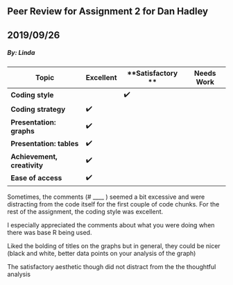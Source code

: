## **Peer Review for Assignment 2 for Dan Hadley**  
## 2019/09/26

##### By: Linda


|Topic                       |  **Excellent**     | **Satisfactory **  | **Needs Work**     |
-----------------------------|--------------------|--------------------|--------------------|
|**Coding style**            |                    |:heavy_check_mark:  |                    |
|**Coding strategy**         | :heavy_check_mark: |                    |                    |
|**Presentation: graphs**                         | :heavy_check_mark: |                    |
|**Presentation: tables**    | :heavy_check_mark: |                    |                    |
|**Achievement, creativity** | :heavy_check_mark: |                    |                    |     
|**Ease of access**          | :heavy_check_mark: |                    |                    |


Sometimes, the comments (# ____ ) seemed a bit excessive and were distracting from the code itself for the first couple of code chunks. For the rest of the assignment, the coding style was excellent. 

I especially appreciated the comments about what you were doing when there was base R being used. 


Liked the bolding of titles on the graphs but in general, they could be nicer (black and white, better data points on your analysis of the graph)

The satisfactory aesthetic though did not distract from the the thoughtful analysis 

